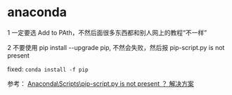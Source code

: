 # anaconda

1 一定要选 Add to PAth，不然后面很多东西都和别人网上的教程“不一样”

2 不要使用 pip install --upgrade pip, 不然会失败，然后报 pip-script.py is not present

fixed: `conda install -f pip`

参考： [Anaconda\Scripts\pip-script.py is not present ？ 解决方案](https://www.jianshu.com/p/d1df041213da)
